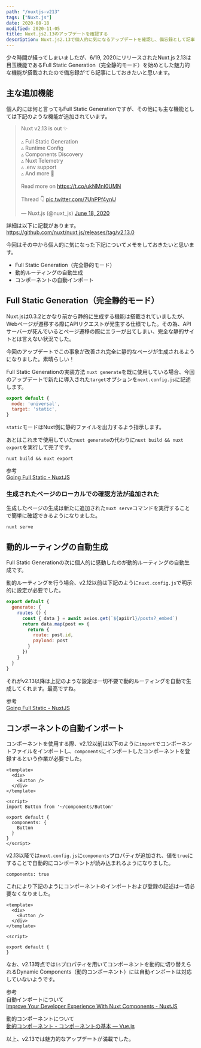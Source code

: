 ```yaml
---
path: "/nuxtjs-v213"
tags: ["Nuxt.js"]
date: 2020-08-18
modified: 2020-11-05
title: Nuxt.js2.13のアップデートを確認する
description: Nuxt.js2.13で個人的に気になるアップデートを確認し、備忘録として記事にしました。
---
```


少々時間が経ってしまいましたが、6/19, 2020にリリースされたNuxt.js 2.13は目玉機能であるFull Static Generation（完全静的モード）を始めとした魅力的な機能が搭載されたので備忘録がてら記事にしておきたいと思います。

## 主な追加機能
個人的には何と言ってもFull Static Generationですが、その他にも主な機能としては下記のような機能が追加されています。
<blockquote class="twitter-tweet"><p lang="en" dir="ltr">Nuxt v2.13 is out ✨<br><br>▵ Full Static Generation<br>▵ Runtime Config<br>▵ Components Discovery<br>▵ Nuxt Telemetry<br>▵ .env support<br>▵ And more 👀<br><br>Read more on <a href="https://t.co/ukNMnI0UMN">https://t.co/ukNMnI0UMN</a><br><br>Thread 👇 <a href="https://t.co/7UhPPf4ynU">pic.twitter.com/7UhPPf4ynU</a></p>&mdash; Nuxt.js (@nuxt_js) <a href="https://twitter.com/nuxt_js/status/1273686140206399488?ref_src=twsrc%5Etfw">June 18, 2020</a></blockquote>

詳細は以下に記載があります。  
https://github.com/nuxt/nuxt.js/releases/tag/v2.13.0

今回はその中から個人的に気になった下記についてメモをしておきたいと思います。

- Full Static Generation（完全静的モード）
- 動的ルーティングの自動生成
- コンポーネントの自動インポート

## Full Static Generation（完全静的モード）
Nuxt.jsは0.3.2とかなり前から静的に生成する機能は搭載されていましたが、Webページが遷移する際にAPIリクエストが発生する仕様でした。その為、APIサーバーが死んでいるとページ遷移の際にエラーが出てしまい、完全な静的サイトとは言えない状況でした。

今回のアップデートでこの事象が改善され完全に静的なページが生成されるようになりました。素晴らしい！

Full Static Generationの実装方法
`nuxt generate`を既に使用している場合、今回のアップデートで新たに導入された`target`オプションを`next.config.js`に記述します。

```js
export default {
  mode: 'universal',
  target: 'static',
}
```

`static`モードはNuxt側に静的ファイルを出力するよう指示します。

あとはこれまで使用していた`nuxt generate`の代わりに`nuxt build && nuxt export`を実行して完了です。

```shell
nuxt build && nuxt export
```

参考  
[Going Full Static - NuxtJS](https://nuxtjs.org/blog/going-full-static)

### 生成されたページのローカルでの確認方法が追加された
生成したページの生成は新たに追加された`nuxt serve`コマンドを実行することで簡単に確認できるようになりました。

```shell
nuxt serve
```

## 動的ルーティングの自動生成
Full Static Generationの次に個人的に感動したのが動的ルーティングの自動生成です。

動的ルーティングを行う場合、v2.12以前は下記のように`nuxt.config.js`で明示的に設定が必要でした。

```js
export default {
  generate: {
    routes () {
      const { data } = await axios.get(`${apiUrl}/posts?_embed`)
      return data.map(post => {
        return {
          route: post.id,
          payload: post
        }
      })
    }
  }
}
```

それがv2.13以降は上記のような設定は一切不要で動的ルーティングを自動で生成してくれます。最高ですね。

参考  
[Going Full Static - NuxtJS](https://nuxtjs.org/blog/going-full-static)


## コンポーネントの自動インポート
コンポーネントを使用する際、v2.12以前は以下のように`import`でコンポーネントファイルをインポートし、`components`にインポートしたコンポーネントを登録するという作業が必要でした。

```vue
<template>
  <div>
    <Button />
  </div>
</template>

<script>
import Button from '~/components/Button'

export default {
  components: {
    Button
  }
}
</script>
```

v2.13以降では`nuxt.config.js`に`components`プロパティが追加され、値を`true`にすることで自動的にコンポーネントが読み込まれるようになりました。

```
components: true
```

これにより下記のようにコンポーネントのインポートおよび登録の記述は一切必要なくなりました。


```vue
<template>
  <div>
    <Button />
  </div>
</template>

<script>

export default {
}
```

なお、v2.13時点では`is`プロパティを用いてコンポーネントを動的に切り替えられるDynamic Components（動的コンポーネント）には自動インポートは対応していないようです。

参考  
自動インポートについて  
[Improve Your Developer Experience With Nuxt Components - NuxtJS](https://nuxtjs.org/blog/improve-your-developer-experience-with-nuxt-components)

動的コンポーネントについて  
[動的コンポーネント - コンポーネントの基本 — Vue.js](https://jp.vuejs.org/v2/guide/components.html#%E5%8B%95%E7%9A%84%E3%81%AA%E3%82%B3%E3%83%B3%E3%83%9D%E3%83%BC%E3%83%8D%E3%83%B3%E3%83%88)

以上、v2.13では魅力的なアップデートが満載でした。
